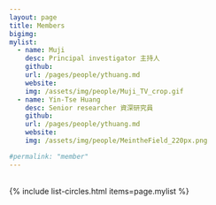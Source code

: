 ```yaml
---
layout: page
title: Members
bigimg: 
mylist:
  - name: Muji
    desc: Principal investigator 主持人
    github: 
    url: /pages/people/ythuang.md
    website: 
    img: /assets/img/people/Muji_TV_crop.gif
  - name: Yin-Tse Huang
    desc: Senior researcher 資深研究員
    github: 
    url: /pages/people/ythuang.md
    website: 
    img: /assets/img/people/MeintheField_220px.png

#permalink: "member"
---
```

<br>
{% include list-circles.html items=page.mylist %}
